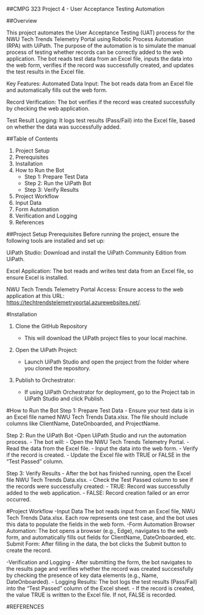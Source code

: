 ##CMPG 323 Project 4 - User Acceptance Testing Automation

##Overview

This project automates the User Acceptance Testing (UAT) process for the NWU Tech Trends Telemetry Portal using Robotic Process Automation (RPA) with UiPath. The purpose of the automation is to simulate the manual process of testing whether records can be correctly added to the web application. The bot reads test data from an Excel file, inputs the data into the web form, verifies if the record was successfully created, and updates the test results in the Excel file.

Key Features:
Automated Data Input: The bot reads data from an Excel file and automatically fills out the web form.

Record Verification: The bot verifies if the record was created successfully by checking the web application.

Test Result Logging: It logs test results (Pass/Fail) into the Excel file, based on whether the data was successfully added.

##Table of Contents
1. Project Setup
2. Prerequisites
4. Installation
5. How to Run the Bot
    - Step 1: Prepare Test Data
    - Step 2: Run the UiPath Bot
    - Step 3: Verify Results
5. Project Workflow
6. Input Data
7. Form Automation
8. Verification and Logging
9. References

##Project Setup
Prerequisites
Before running the project, ensure the following tools are installed and set up:

UiPath Studio: Download and install the UiPath Community Edition from UiPath.

Excel Application: The bot reads and writes test data from an Excel file, so ensure Excel is installed.

NWU Tech Trends Telemetry Portal Access: Ensure access to the web application at this URL: https://techtrendstelemetryportal.azurewebsites.net/.

#Installation
1. Clone the GitHub Repository
    - This will download the UiPath project files to your local machine.
    
2. Open the UiPath Project:
   - Launch UiPath Studio and open the project from the folder where you cloned the repository.
     
3. Publish to Orchestrator:
   - If using UiPath Orchestrator for deployment, go to the Project tab in UiPath Studio and click Publish.

#How to Run the Bot
Step 1: Prepare Test Data
    - Ensure your test data is in an Excel file named NWU Tech Trends Data.xlsx. The file should include columns like ClientName, DateOnboarded, and ProjectName.
    
Step 2: Run the UiPath Bot
    -Open UiPath Studio and run the automation process.
      - The bot will:
          - Open the NWU Tech Trends Telemetry Portal.
          - Read the data from the Excel file.
          - Input the data into the web form.
          - Verify if the record is created.
          - Update the Excel file with TRUE or FALSE in the “Test Passed” column.
          
Step 3: Verify Results
    - After the bot has finished running, open the Excel file NWU Tech Trends Data.xlsx.
    - Check the Test Passed column to see if the records were successfully created:
    - TRUE: Record was successfully added to the web application.
    - FALSE: Record creation failed or an error occurred.

#Project Workflow
-Input Data
    The bot reads input from an Excel file, NWU Tech Trends Data.xlsx.
    Each row represents one test case, and the bot uses this data to populate the fields in the web form.
-Form Automation
    Browser Automation: The bot opens a browser (e.g., Edge), navigates to the web form, and automatically fills out fields for ClientName, DateOnboarded, etc.
    Submit Form: After filling in the data, the bot clicks the Submit button to create the record.
    
-Verification and Logging
    - After submitting the form, the bot navigates to the results page and verifies whether the record was created successfully by checking the presence of key data elements (e.g., Name, 
      DateOnboarded).
    - Logging Results: The bot logs the test results (Pass/Fail) into the “Test Passed” column of the Excel sheet.
    - If the record is created, the value TRUE is written to the Excel file. If not, FALSE is recorded.

#REFERENCES
